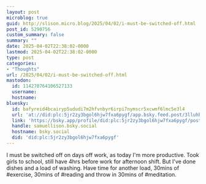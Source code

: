 ```yaml
---
layout: post
microblog: true
guid: http://slison.micro.blog/2025/04/02/i-must-be-switched-off.html
post_id: 5290756
custom_summary: false
summary: ""
date: 2025-04-02T22:38:02-0000
lastmod: 2025-04-02T22:38:02-0000
type: post
categories:
- "Thoughts"
url: /2025/04/02/i-must-be-switched-off.html
mastodon:
  id: 114270764106527133
  username: 
  hostname: 
bluesky:
  id: bafyreid4bcairyp5ududi7m2hfvnbyr6irpi7nymscr5xcwmf6lmc5e3l4
  url: 'at://did:plc:5jr2zy3bgol6hjw7fxa6pygf/app.bsky.feed.post/3lluhbcscoe23'
  link: 'https://bsky.app/profile/did:plc:5jr2zy3bgol6hjw7fxa6pygf/post/3lluhbcscoe23'
  handle: samuellison.bsky.social
  hostname: bsky.social
  did: 'did:plc:5jr2zy3bgol6hjw7fxa6pygf'
---
```

I must be switched off on days off work, as today I'm more productive. Took girls to school, still have 4hrs before work for afternoon shift. But I've done dishes and a load of washing. Have time for another load, 30mins of #exercise, 30mins of #reading and throw in 30mins of #meditation.
